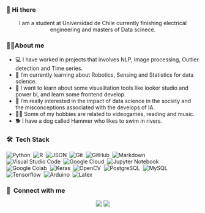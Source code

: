 ### 👋 Hi there 

<p align="center" width="150px"> I am a student at Universidad de Chile currently finishing electrical engineering and masters of Data scinece.</p>


### 🙋‍♂️About me

- 💻 I have worked in projects that involves NLP, image processing, Outlier detection and Time series.
- 🌱 I’m currently learning about Robotics, Sensing and Statistics for data science.
- 🔎 I want to learn about some visualitation tools like looker studio and power bi, and learn some frontend develop.
- 🤖 I’m really interested in the impact of data science in the society and the misconceptions associated with the develops of IA.
- 🤹‍♂️ Some of my hobbies are related to videogames, reading and music.
- 🐕 I have a dog called Hammer who likes to swim in rivers.


### 🛠 &nbsp;Tech Stack

![Python](https://img.shields.io/badge/-Python-05122A?style=flat&logo=python)&nbsp;
![R](https://img.shields.io/badge/-R-05122A?style=flat&logo=r)&nbsp;
![JSON](https://img.shields.io/badge/-JSON-05122A?style=flat&logo=json&logoColor=000000)&nbsp;
![Git](https://img.shields.io/badge/-Git-05122A?style=flat&logo=git)&nbsp;
![GitHub](https://img.shields.io/badge/-GitHub-05122A?style=flat&logo=github)&nbsp;
![Markdown](https://img.shields.io/badge/-Markdown-05122A?style=flat&logo=markdown)&nbsp;
![Visual Studio Code](https://img.shields.io/badge/-Visual%20Studio%20Code-05122A?style=flat&logo=visual-studio-code&logoColor=007ACC)&nbsp;
![Google Cloud](https://img.shields.io/badge/-Google%20Cloud-05122A?style=flat&logo=google-cloud)&nbsp;
![Jupyter Notebook](https://img.shields.io/badge/-Jupyter%20Notebook-05122A?style=flat&logo=jupyter&logoColor=F37626)&nbsp;
![Google Colab](https://img.shields.io/badge/-Google%20Colab-05122A?style=flat&logo=google-colab&logoColor=F9AB00)&nbsp;
![Keras](https://img.shields.io/badge/-Keras-05122A?style=flat&logo=keras&logoColor=D00000)&nbsp;
![OpenCV](https://img.shields.io/badge/-OpenCV-05122A?style=flat&logo=opencv&logoColor=5C3EE8)&nbsp;
![PostgreSQL](https://img.shields.io/badge/-PostgreSQL-05122A?style=flat&logo=postgresql&logoColor=336791)&nbsp;
![MySQL](https://img.shields.io/badge/-MySQL-05122A?style=flat&logo=mysql&logoColor=4479A1)&nbsp;
![Tensorflow](https://img.shields.io/badge/-Tensorflow-05122A?style=flat&logo=tensorflow&logoColor=FF6F00)&nbsp;
![Arduino](https://img.shields.io/badge/-Arduino-05122A?style=flat&logo=arduino&logoColor=00979D)&nbsp;
![Latex](https://img.shields.io/badge/-Latex-05122A?style=flat&logo=latex&logoColor=008080)&nbsp;

### :link: &nbsp;Connect with me

<p align="center">
<a href="https://linkedin.com/in/martín-sepúlveda-yáñez-3b3a91191/"><img src="https://img.shields.io/badge/-martin%20sepulveda-0077B5?style=for-the-badge&logo=Linkedin&logoColor=white"/></a>
<a href="mailto:nartin.sep.y@gmail.com"><img src="https://img.shields.io/badge/-martin.sep.y@gmail.com-D14836?style=for-the-badge&logo=Gmail&logoColor=white"/></a>
</p>
